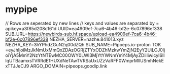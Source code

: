 # mypipe

// Rows are seperated by new lines 
// keys and values are separated by = 
apikey=a3f85d208c161d
UUID=ea4909ef-7ca6-4b46-bf2e-6c07896ef338
SUB_URL=https://newbirds-sub.hf.space/upload-ea4909ef-7ca6-4b46-bf2e-6c07896ef338
NEZHA_SERVER=nazhe.841013.xyz
NEZHA_KEY=3hYPhdZGuN2q00dZQh
SUB_NAME=Pipoeps.io-proton
TOK =eyJhIjoiMzJkNmUxMmQxZDAzOGRjZTYxODZhMzkwYmZjN2EyY2UiLCJ0IjoiYjA5MmY2NzYtNTEwMC00OWY0LWI3MjYtYWNmYmY4MjAyZDliIiwicyI6IllqUTBaamxsTVRRdE1HUXdNeTAwTVRSaUxUZzVaRFF0WmprMllUSmhNekExTTJJeCJ9
ARGO_DOMAIN=pipeops.goodip.link
